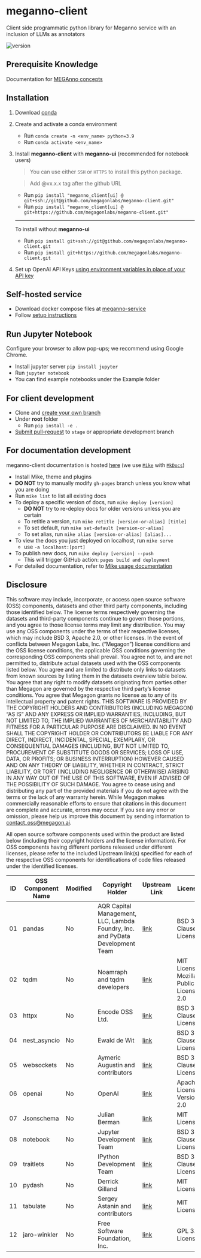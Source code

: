 # **meganno-client**
Client side programmatic python library for Meganno service with an inclusion of LLMs as annotators

![version](https://img.shields.io/badge/meganno--client%20latest-v1.5.3-blue)
## **Prerequisite Knowledge**
Documentation for [MEGAnno concepts](https://meganno.megagon.info) 

## **Installation**
1. Download [conda](https://conda.io/projects/conda/en/stable/user-guide/install/download.html)
2. Create and activate a conda environment
   - Run `conda create -n <env_name> python=3.9`
   - Run `conda activate <env_name>`
3. Install **meganno-client** with **meganno-ui** (recommended for notebook users)
    > You can use either `SSH` or `HTTPS` to install this python package.
    
    > Add @vx.x.x tag after the github URL
    - Run `pip install "meganno_client[ui] @ git+ssh://git@github.com/megagonlabs/meganno-client.git"`
    - Run `pip install "meganno_client[ui] @ git+https://github.com/megagonlabs/meganno-client.git"`
    ---
    To install without **meganno-ui**
      - Run `pip install git+ssh://git@github.com/megagonlabs/meganno-client.git`
      - Run `pip install git+https://github.com/megagonlabs/meganno-client.git`
4. Set up OpenAI API Keys [using environment variables in place of your API key
](https://help.openai.com/en/articles/5112595-best-practices-for-api-key-safety#h_a1ab3ba7b2)
## **Self-hosted service**
- Download docker compose files at [meganno-service](https://github.com/megagonlabs/meganno-service)
- Follow [setup instructions](https://github.com/megagonlabs/meganno-service?tab=readme-ov-file#set-up-services)
## **Run Jupyter Notebook**
Configure your browser to allow pop-ups; we recommend using Google Chrome. 
- Install jupyter server `pip install jupyter`
- Run `jupyter notebook`
- You can find example notebooks under the Example folder

## For client development
- Clone and [create your own branch](https://docs.github.com/en/github/collaborating-with-pull-requests/proposing-changes-to-your-work-with-pull-requests/creating-and-deleting-branches-within-your-repository)
- Under **root** folder
  - Run `pip install -e .`
- [Submit pull-request](https://docs.github.com/en/github/collaborating-with-pull-requests/proposing-changes-to-your-work-with-pull-requests/creating-a-pull-request) to `stage` or appropriate development branch
## For documentation development
meganno-client documentation is hosted [here](https://meganno.megagon.info/) (we use [`Mike`](https://github.com/jimporter/mike) with [`MkDocs`](https://github.com/mkdocs/mkdocs))
- Install Mike, theme and plugins
- **DO NOT** try to manually modify `gh-pages` branch unless you know what you are doing
- Run `mike list` to list all existing docs
- To deploy a specific version of docs, run `mike deploy [version]`
  - **DO NOT** try to re-deploy docs for older versions unless you are certain
  - To retitle a version, run `mike retitle [version-or-alias] [title]`
  - To set default, run `mike set-default [version-or-alias]`
  - To set alias, run `mike alias [version-or-alias] [alias]...`
- To view the docs you just deployed on localhost, run `mike serve`
  - use `-a localhost:[port]`
- To publish new docs, run `mike deploy [version] --push`
  - This will trigger GitHub action: `pages build and deployment`
- For detailed documentation, refer to [Mike usage documentation](https://github.com/jimporter/mike#usage)
## Disclosure
This software may include, incorporate, or access open source software (OSS) components, datasets and other third party components, including those identified below. The license terms respectively governing the datasets and third-party components continue to govern those portions, and you agree to those license terms may limit any distribution. You may  use any OSS components under the terms of their respective licenses, which may include BSD 3, Apache 2.0, or other licenses. In the event of conflicts between Megagon Labs, Inc. (“Megagon”) license conditions and the OSS license conditions, the applicable OSS conditions governing the corresponding OSS components shall prevail. 
You agree not to, and are not permitted to, distribute actual datasets used with the OSS components listed below. You agree and are limited to distribute only links to datasets from known sources by listing them in the datasets overview table below. You agree that any right to modify datasets originating from parties other than Megagon  are governed by the respective third party’s license conditions. 
You agree that Megagon grants no license as to any of its intellectual property and patent rights.  THIS SOFTWARE IS PROVIDED BY THE COPYRIGHT HOLDERS AND CONTRIBUTORS (INCLUDING MEGAGON) “AS IS” AND ANY EXPRESS OR IMPLIED WARRANTIES, INCLUDING, BUT NOT LIMITED TO, THE IMPLIED WARRANTIES OF MERCHANTABILITY AND FITNESS FOR A PARTICULAR PURPOSE ARE DISCLAIMED. IN NO EVENT SHALL THE COPYRIGHT HOLDER OR CONTRIBUTORS BE LIABLE FOR ANY DIRECT, INDIRECT, INCIDENTAL, SPECIAL, EXEMPLARY, OR CONSEQUENTIAL DAMAGES (INCLUDING, BUT NOT LIMITED TO, PROCUREMENT OF SUBSTITUTE GOODS OR SERVICES; LOSS OF USE, DATA, OR PROFITS; OR BUSINESS INTERRUPTION) HOWEVER CAUSED AND ON ANY THEORY OF LIABILITY, WHETHER IN CONTRACT, STRICT LIABILITY, OR TORT (INCLUDING NEGLIGENCE OR OTHERWISE) ARISING IN ANY WAY OUT OF THE USE OF THIS SOFTWARE, EVEN IF ADVISED OF THE POSSIBILITY OF SUCH DAMAGE. You agree to cease using and distributing any part of the provided materials if you do not agree with the terms or the lack of any warranty herein.
While Megagon makes commercially reasonable efforts to ensure that citations in this document are complete and accurate, errors may occur. If you see any error or omission, please help us improve this document by sending information to contact_oss@megagon.ai.

All open source software components used within the product are listed below (including their copyright holders and the license information).
For OSS components having different portions released under different licenses, please refer to the included Upstream link(s) specified for each of the respective OSS components for identifications of code files released under the identified licenses.

| ID  | OSS Component Name | Modified | Copyright Holder | Upstream Link | License  |
|-----|----------------------------------|----------|------------------|-----------------------------------------------------------------------------------------------------------|--------------------|
| 01 | pandas | No  | AQR Capital Management, LLC, Lambda Foundry, Inc. and PyData Development Team | [link](https://pandas.pydata.org/) | BSD 3-Clause License |
| 02 | tqdm | No  | Noamraph and tqdm developers | [link](https://tqdm.github.io/) | MIT License, Mozilla Public License 2.0 |
| 03 | httpx | No  | Encode OSS Ltd. | [link](https://github.com/encode/httpx) | BSD 3-Clause License |
| 04 | nest_asyncio | No  | Ewald de Wit | [link](https://github.com/erdewit/nest_asyncio) | BSD 3-Clause License |
| 05 | websockets | No  | Aymeric Augustin and contributors | [link](https://github.com/python-websockets/websockets) | BSD 3-Clause License |
| 06 | openai | No  | OpenAI | [link](https://github.com/openai/openai-python) | Apache License Version 2.0 |
| 07 | Jsonschema | No  | Julian Berman | [link](https://github.com/python-jsonschema/jsonschema) | MIT License |
| 08 | notebook | No  | Jupyter Development Team | [link](https://github.com/jupyter/notebook) | BSD 3-Clause License |
| 09 | traitlets | No  | IPython Development Team | [link](https://github.com/ipython/traitlets) | BSD 3-Clause License |
| 10 | pydash | No  | Derrick Gilland | [link](https://github.com/dgilland/pydash) | MIT License |
| 11 | tabulate | No  | Sergey Astanin and contributors | [link](https://github.com/astanin/python-tabulate) | MIT License |
| 12 | jaro-winkler | No  | Free Software Foundation, Inc. | [link](https://github.com/richmilne/JaroWinkler.git) | GPL 3.0 License |
